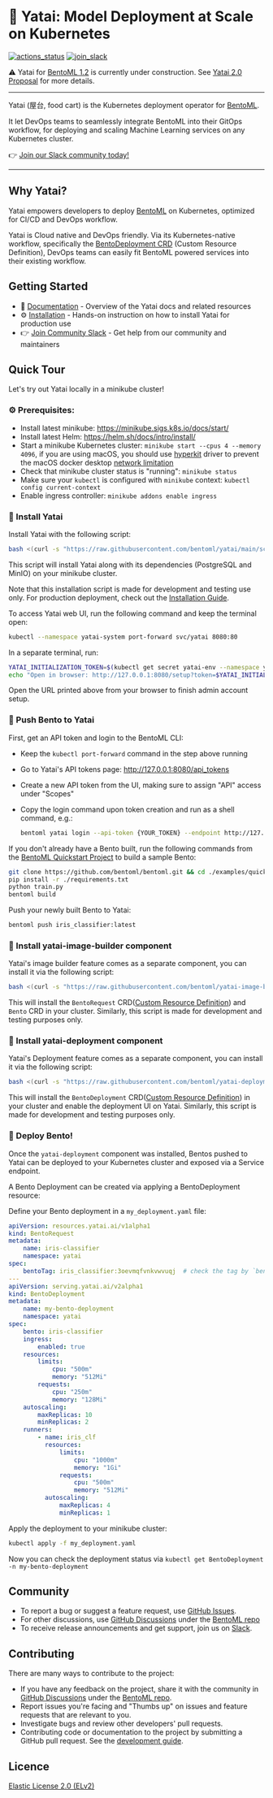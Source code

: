 # 🦄️ Yatai: Model Deployment at Scale on Kubernetes

[![actions_status](https://github.com/bentoml/yatai/workflows/Release/badge.svg)](https://github.com/bentoml/yatai/actions)
[![join_slack](https://badgen.net/badge/Join/Community%20Slack/cyan?icon=slack&style=flat-square)](https://join.slack.bentoml.org)

⚠️ Yatai for [BentoML 1.2](https://github.com/bentoml/BentoML/releases/tag/v1.2.0) is currently under construction. See [Yatai 2.0 Proposal](https://github.com/bentoml/Yatai/issues/504) for more details. 

---

Yatai (屋台, food cart) is the Kubernetes deployment operator for [BentoML](https://github.com/bentoml/bentoml).

It let DevOps teams to seamlessly integrate BentoML into their GitOps workflow, for deploying and scaling Machine Learning services on any Kubernetes cluster.

👉 [Join our Slack community today!](https://l.bentoml.com/join-slack)

---

## Why Yatai?

Yatai empowers developers to deploy [BentoML](https://github.com/bentoml) on Kubernetes, optimized for CI/CD and DevOps workflow.

Yatai is Cloud native and DevOps friendly. Via its Kubernetes-native workflow, specifically the [BentoDeployment CRD](https://docs.yatai.io/en/latest/concepts/bentodeployment_crd.html) (Custom Resource Definition), DevOps teams can easily fit BentoML powered services into their existing workflow.


## Getting Started

- 📖 [Documentation](https://docs.yatai.io/) - Overview of the Yatai docs and related resources
- ⚙️ [Installation](https://docs.yatai.io/en/latest/installation/index.html) - Hands-on instruction on how to install Yatai for production use
- 👉 [Join Community Slack](https://l.linklyhq.com/l/ktPW) - Get help from our community and maintainers


## Quick Tour

Let's try out Yatai locally in a minikube cluster!

### ⚙️ Prerequisites:
  * Install latest minikube: https://minikube.sigs.k8s.io/docs/start/
  * Install latest Helm: https://helm.sh/docs/intro/install/
  * Start a minikube Kubernetes cluster: `minikube start --cpus 4 --memory 4096`, if you are using macOS, you should use [hyperkit](https://minikube.sigs.k8s.io/docs/drivers/hyperkit/) driver to prevent the macOS docker desktop [network limitation](https://docs.docker.com/desktop/networking/#i-cannot-ping-my-containers)
  * Check that minikube cluster status is "running": `minikube status`
  * Make sure your `kubectl` is configured with `minikube` context: `kubectl config current-context`
  * Enable ingress controller: `minikube addons enable ingress`

### 🚧 Install Yatai

Install Yatai with the following script:

```bash
bash <(curl -s "https://raw.githubusercontent.com/bentoml/yatai/main/scripts/quick-install-yatai.sh")
```

This script will install Yatai along with its dependencies (PostgreSQL and MinIO) on
your minikube cluster. 

Note that this installation script is made for development and testing use only.
For production deployment, check out the [Installation Guide](https://docs.yatai.io/en/latest/installation/index.html).

To access Yatai web UI, run the following command and keep the terminal open:

```bash
kubectl --namespace yatai-system port-forward svc/yatai 8080:80
```

In a separate terminal, run:

```bash
YATAI_INITIALIZATION_TOKEN=$(kubectl get secret yatai-env --namespace yatai-system -o jsonpath="{.data.YATAI_INITIALIZATION_TOKEN}" | base64 --decode)
echo "Open in browser: http://127.0.0.1:8080/setup?token=$YATAI_INITIALIZATION_TOKEN"
``` 

Open the URL printed above from your browser to finish admin account setup.


### 🍱 Push Bento to Yatai

First, get an API token and login to the BentoML CLI:

* Keep the `kubectl port-forward` command in the step above running
* Go to Yatai's API tokens page: http://127.0.0.1:8080/api_tokens
* Create a new API token from the UI, making sure to assign "API" access under "Scopes"
* Copy the login command upon token creation and run as a shell command, e.g.:

    ```bash
    bentoml yatai login --api-token {YOUR_TOKEN} --endpoint http://127.0.0.1:8080
    ```

If you don't already have a Bento built, run the following commands from the [BentoML Quickstart Project](https://github.com/bentoml/BentoML/tree/main/examples/quickstart) to build a sample Bento:

```bash
git clone https://github.com/bentoml/bentoml.git && cd ./examples/quickstart
pip install -r ./requirements.txt
python train.py
bentoml build
```

Push your newly built Bento to Yatai:

```bash
bentoml push iris_classifier:latest
```


### 🔧 Install yatai-image-builder component

Yatai's image builder feature comes as a separate component, you can install it via the following
script:

```bash
bash <(curl -s "https://raw.githubusercontent.com/bentoml/yatai-image-builder/main/scripts/quick-install-yatai-image-builder.sh")
```

This will install the `BentoRequest` CRD([Custom Resource Definition](https://kubernetes.io/docs/concepts/extend-kubernetes/api-extension/custom-resources/)) and `Bento` CRD
in your cluster. Similarly, this script is made for development and testing purposes only.

### 🔧 Install yatai-deployment component

Yatai's Deployment feature comes as a separate component, you can install it via the following
script:

```bash
bash <(curl -s "https://raw.githubusercontent.com/bentoml/yatai-deployment/main/scripts/quick-install-yatai-deployment.sh")
```

This will install the `BentoDeployment` CRD([Custom Resource Definition](https://kubernetes.io/docs/concepts/extend-kubernetes/api-extension/custom-resources/))
in your cluster and enable the deployment UI on Yatai. Similarly, this script is made for development and testing purposes only.

### 🚢 Deploy Bento!

Once the `yatai-deployment` component was installed, Bentos pushed to Yatai can be deployed to your 
Kubernetes cluster and exposed via a Service endpoint. 

A Bento Deployment can be created via applying a BentoDeployment resource:

Define your Bento deployment in a `my_deployment.yaml` file:

```yaml
apiVersion: resources.yatai.ai/v1alpha1
kind: BentoRequest
metadata:
    name: iris-classifier
    namespace: yatai
spec:
    bentoTag: iris_classifier:3oevmqfvnkvwvuqj  # check the tag by `bentoml list iris_classifier`
---
apiVersion: serving.yatai.ai/v2alpha1
kind: BentoDeployment
metadata:
    name: my-bento-deployment
    namespace: yatai
spec:
    bento: iris-classifier
    ingress:
        enabled: true
    resources:
        limits:
            cpu: "500m"
            memory: "512Mi"
        requests:
            cpu: "250m"
            memory: "128Mi"
    autoscaling:
        maxReplicas: 10
        minReplicas: 2
    runners:
        - name: iris_clf
          resources:
              limits:
                  cpu: "1000m"
                  memory: "1Gi"
              requests:
                  cpu: "500m"
                  memory: "512Mi"
          autoscaling:
              maxReplicas: 4
              minReplicas: 1
```

Apply the deployment to your minikube cluster:
```bash
kubectl apply -f my_deployment.yaml
```

Now you can check the deployment status via `kubectl get BentoDeployment -n my-bento-deployment`



## Community

-   To report a bug or suggest a feature request, use [GitHub Issues](https://github.com/bentoml/yatai/issues/new/choose).
-   For other discussions, use [GitHub Discussions](https://github.com/bentoml/BentoML/discussions) under the [BentoML repo](https://github.com/bentoml/BentoML/)
-   To receive release announcements and get support, join us on [Slack](https://join.slack.bentoml.org).

## Contributing

There are many ways to contribute to the project:

-   If you have any feedback on the project, share it with the community in [GitHub Discussions](https://github.com/bentoml/BentoML/discussions) under the [BentoML repo](https://github.com/bentoml/BentoML/).
-   Report issues you're facing and "Thumbs up" on issues and feature requests that are relevant to you.
-   Investigate bugs and review other developers' pull requests.
-   Contributing code or documentation to the project by submitting a GitHub pull request. See the [development guide](https://github.com/bentoml/yatai/blob/main/DEVELOPMENT.md).




## Licence

[Elastic License 2.0 (ELv2)](https://github.com/bentoml/yatai/blob/main/LICENSE.md)
